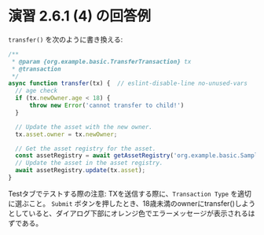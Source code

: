 # 演習 2.6.1 (4) の回答例

`transfer()` を次のように書き換える:

```javascript
/**
 * @param {org.example.basic.TransferTransaction} tx
 * @transaction
 */
async function transfer(tx) {  // eslint-disable-line no-unused-vars
  // age check
  if (tx.newOwner.age < 18) {
      throw new Error('cannot transfer to child!')
  }

  // Update the asset with the new owner.
  tx.asset.owner = tx.newOwner;

  // Get the asset registry for the asset.
  const assetRegistry = await getAssetRegistry('org.example.basic.SampleAsset');
  // Update the asset in the asset registry.
  await assetRegistry.update(tx.asset);
}
```

Testタブでテストする際の注意: TXを送信する際に、`Transaction Type` を適切に選ぶこと。
`Submit` ボタンを押したとき、18歳未満のownerにtransfer()しようとしていると、ダイアログ下部にオレンジ色でエラーメッセージが表示されるはずである。